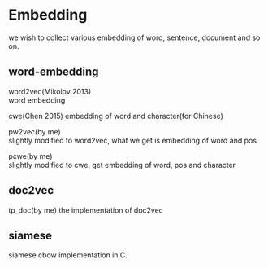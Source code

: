 # Embedding  
we wish to collect various embedding of word, sentence, document and so on.

## word-embedding
word2vec(Mikolov 2013)  
word embedding

cwe(Chen 2015)
embedding of word and character(for Chinese)

pw2vec(by me)  
slightly modified to word2vec, what we get is embedding of word and pos

pcwe(by me)  
slightly modified to cwe, get embedding of word, pos and character

## doc2vec
tp\_doc(by me)
the implementation of doc2vec

## siamese
siamese cbow implementation in C.
